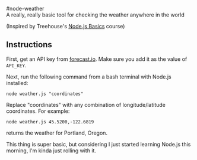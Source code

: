 #node-weather  
A really, really basic tool for checking the weather anywhere in the world  

(Inspired by Treehouse's [Node.js Basics](https://teamtreehouse.com/library/nodejs-basics) course)  

## Instructions  

First, get an API key from [forecast.io](http://www.forecast.io). Make sure you add it as the value of `API_KEY`.

 Next, run the following command from a bash terminal with Node.js installed:  

    node weather.js "coordinates"  

Replace "coordinates" with any combination of longitude/latitude coordinates. For example: 

    node weather.js 45.5200,-122.6819    

returns the weather for Portland, Oregon.  

This thing is super basic, but considering I just started learning Node.js this morning, I'm kinda just rolling with it. 
